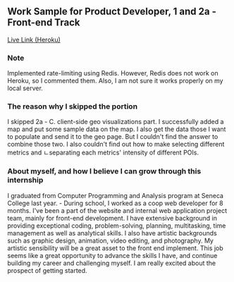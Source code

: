 Work Sample for Product Developer, 1 and 2a - Front-end Track
---

[Live Link (Heroku)](https://wonkihwang-eqworks.herokuapp.com/)

### Note

Implemented rate-limiting using Redis. However, Redis does not work on Heroku, so I commented them. Also, I am not sure it works properly on my local server.

### The reason why I skipped the portion

I skipped 2a - C. client-side geo visualizations part. I successfully added a map and put some sample data on the map. I also get the data those I want to populate and send it to the geo page. But I couldn't find the answer to combine those two. I also couldn't find out how to make selecting different metrics and ㄴseparating each metrics' intensity of different POIs.

### About myself, and how I believe I can grow through this internship

I graduated from Computer Programming and Analysis program at Seneca College last year. -	During school, I worked as a coop web developer for 8 months. I've been a part of the website and internal web application project team, mainly for front-end development. I have extensive background in providing exceptional coding, problem-solving, planning, multitasking, time management as well as analytical skills. I also have artistic backgrounds such as graphic design, animation, video editing, and photography. My artistic sensibility will be a great asset to the front end implement. This job seems like a great opportunity to advance the skills I have, and continue building my career and challenging myself. I am really excited about the prospect of getting started.
